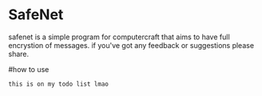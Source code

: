 # SafeNet
safenet is a simple program for computercraft that aims to have full encrystion of messages. if you've got any feedback or suggestions please share.

#how to use
```
this is on my todo list lmao
```
